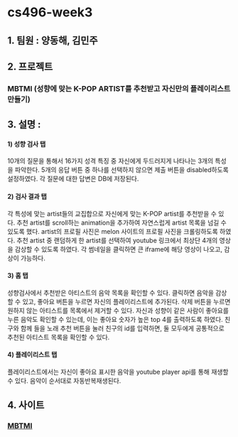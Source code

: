 # cs496-week3

## 1. 팀원 : 양동해, 김민주
## 2. 프로젝트
### MBTMI (성향에 맞는 K-POP ARTIST를 추천받고 자신만의 플레이리스트 만들기)
## 3. 설명 :
#### 1) 성향 검사 탭
10개의 질문을 통해서 16가지 성격 특징 중 자신에게 두드러지게 나타나는 3개의 특성을 파악한다.
5개의 응답 버튼 중 하나를 선택하지 않으면 제출 버튼을 disabled하도록 설정하였다.
각 질문에 대한 답변은 DB에 저장된다.
#### 2) 검사 결과 탭
각 특성에 맞는 artist들의 교집합으로 자신에게 맞는 K-POP artist를 추천받을 수 있다.
추천 artist를 scroll하는 animation을 추가하여 자연스럽게 artist 목록을 넘길 수 있도록 했다.
artist의 프로필 사진은 melon 사이트의 프로필 사진을 크롤링하도록 하였다.
추천 artist 중 랜덤하게 한 artist를 선택하여 youtube 링크에서 최상단 4개의 영상을 감상할 수 있도록 하였다.
각 썸네일을 클릭하면 큰 iframe에 해당 영상이 나오고, 감상이 가능하다.
#### 3) 홈 탭
성향검사에서 추천받은 아티스트의 음악 목록을 확인할 수 있다.
클릭하면 음악을 감상할 수 있고, 좋아요 버튼을 누르면 자신의 플레이리스트에 추가된다.
삭제 버튼을 누르면 원하지 않는 아티스트를 목록에서 제거할 수 있다.
자신과 성향이 같은 사람이 좋아요를 누른 음악도 확인할 수 있는데, 이는 좋아요 숫자가 높은 top 4를 출력하도록 하였다.
친구와 함께 들을 노래 추천 버튼을 눌러 친구의 id를 입력하면, 둘 모두에게 공통적으로 추천된 아티스트 목록을 확인할 수 있다.
#### 4) 플레이리스트 탭
플레이리스트에서는 자신이 좋아요 표시한 음악을 youtube player api를 통해 재생할 수 있다.
음악이 순서대로 자동반복재생된다.
## 4. 사이트
### [MBTMI](http://192.249.18.228:8000/mbti)
